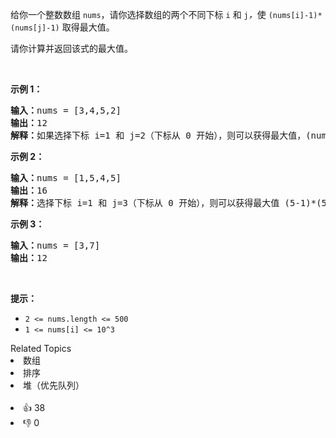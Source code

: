 <p>给你一个整数数组 <code>nums</code>，请你选择数组的两个不同下标 <code>i</code> 和 <code>j</code><em>，</em>使 <code>(nums[i]-1)*(nums[j]-1)</code> 取得最大值。</p>

<p>请你计算并返回该式的最大值。</p>

<p>&nbsp;</p>

<p><strong>示例 1：</strong></p>

<pre><strong>输入：</strong>nums = [3,4,5,2]
<strong>输出：</strong>12 
<strong>解释：</strong>如果选择下标 i=1 和 j=2（下标从 0 开始），则可以获得最大值，(nums[1]-1)*(nums[2]-1) = (4-1)*(5-1) = 3*4 = 12 。 
</pre>

<p><strong>示例 2：</strong></p>

<pre><strong>输入：</strong>nums = [1,5,4,5]
<strong>输出：</strong>16
<strong>解释：</strong>选择下标 i=1 和 j=3（下标从 0 开始），则可以获得最大值 (5-1)*(5-1) = 16 。
</pre>

<p><strong>示例 3：</strong></p>

<pre><strong>输入：</strong>nums = [3,7]
<strong>输出：</strong>12
</pre>

<p>&nbsp;</p>

<p><strong>提示：</strong></p>

<ul>
	<li><code>2 &lt;= nums.length &lt;= 500</code></li>
	<li><code>1 &lt;= nums[i] &lt;= 10^3</code></li>
</ul>
<div><div>Related Topics</div><div><li>数组</li><li>排序</li><li>堆（优先队列）</li></div></div><br><div><li>👍 38</li><li>👎 0</li></div>